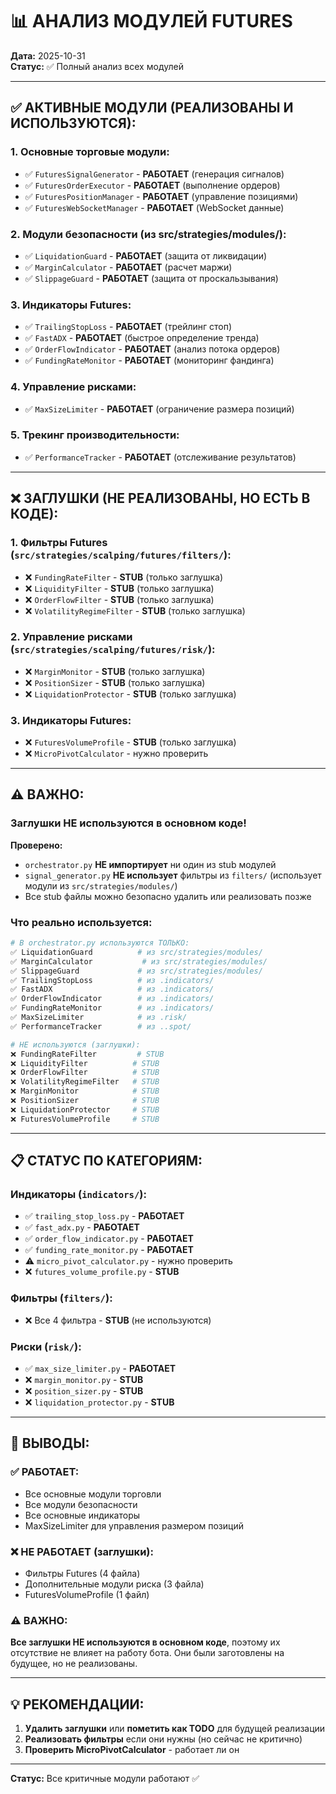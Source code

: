 # 📊 АНАЛИЗ МОДУЛЕЙ FUTURES

**Дата:** 2025-10-31  
**Статус:** ✅ Полный анализ всех модулей

---

## ✅ **АКТИВНЫЕ МОДУЛИ (РЕАЛИЗОВАНЫ И ИСПОЛЬЗУЮТСЯ):**

### 1. **Основные торговые модули:**
- ✅ `FuturesSignalGenerator` - **РАБОТАЕТ** (генерация сигналов)
- ✅ `FuturesOrderExecutor` - **РАБОТАЕТ** (выполнение ордеров)
- ✅ `FuturesPositionManager` - **РАБОТАЕТ** (управление позициями)
- ✅ `FuturesWebSocketManager` - **РАБОТАЕТ** (WebSocket данные)

### 2. **Модули безопасности (из src/strategies/modules/):**
- ✅ `LiquidationGuard` - **РАБОТАЕТ** (защита от ликвидации)
- ✅ `MarginCalculator` - **РАБОТАЕТ** (расчет маржи)
- ✅ `SlippageGuard` - **РАБОТАЕТ** (защита от проскальзывания)

### 3. **Индикаторы Futures:**
- ✅ `TrailingStopLoss` - **РАБОТАЕТ** (трейлинг стоп)
- ✅ `FastADX` - **РАБОТАЕТ** (быстрое определение тренда)
- ✅ `OrderFlowIndicator` - **РАБОТАЕТ** (анализ потока ордеров)
- ✅ `FundingRateMonitor` - **РАБОТАЕТ** (мониторинг фандинга)

### 4. **Управление рисками:**
- ✅ `MaxSizeLimiter` - **РАБОТАЕТ** (ограничение размера позиций)

### 5. **Трекинг производительности:**
- ✅ `PerformanceTracker` - **РАБОТАЕТ** (отслеживание результатов)

---

## ❌ **ЗАГЛУШКИ (НЕ РЕАЛИЗОВАНЫ, НО ЕСТЬ В КОДЕ):**

### 1. **Фильтры Futures (`src/strategies/scalping/futures/filters/`):**
- ❌ `FundingRateFilter` - **STUB** (только заглушка)
- ❌ `LiquidityFilter` - **STUB** (только заглушка)
- ❌ `OrderFlowFilter` - **STUB** (только заглушка)
- ❌ `VolatilityRegimeFilter` - **STUB** (только заглушка)

### 2. **Управление рисками (`src/strategies/scalping/futures/risk/`):**
- ❌ `MarginMonitor` - **STUB** (только заглушка)
- ❌ `PositionSizer` - **STUB** (только заглушка)
- ❌ `LiquidationProtector` - **STUB** (только заглушка)

### 3. **Индикаторы Futures:**
- ❌ `FuturesVolumeProfile` - **STUB** (только заглушка)
- ❌ `MicroPivotCalculator` - нужно проверить

---

## ⚠️ **ВАЖНО:**

### **Заглушки НЕ используются в основном коде!**

**Проверено:**
- `orchestrator.py` **НЕ импортирует** ни один из stub модулей
- `signal_generator.py` **НЕ использует** фильтры из `filters/` (использует модули из `src/strategies/modules/`)
- Все stub файлы можно безопасно удалить или реализовать позже

### **Что реально используется:**

```python
# В orchestrator.py используются ТОЛЬКО:
✅ LiquidationGuard          # из src/strategies/modules/
✅ MarginCalculator           # из src/strategies/modules/
✅ SlippageGuard             # из src/strategies/modules/
✅ TrailingStopLoss          # из .indicators/
✅ FastADX                   # из .indicators/
✅ OrderFlowIndicator        # из .indicators/
✅ FundingRateMonitor        # из .indicators/
✅ MaxSizeLimiter            # из .risk/
✅ PerformanceTracker        # из ..spot/

# НЕ используются (заглушки):
❌ FundingRateFilter         # STUB
❌ LiquidityFilter          # STUB
❌ OrderFlowFilter          # STUB
❌ VolatilityRegimeFilter   # STUB
❌ MarginMonitor            # STUB
❌ PositionSizer            # STUB
❌ LiquidationProtector     # STUB
❌ FuturesVolumeProfile     # STUB
```

---

## 📋 **СТАТУС ПО КАТЕГОРИЯМ:**

### **Индикаторы (`indicators/`):**
- ✅ `trailing_stop_loss.py` - **РАБОТАЕТ**
- ✅ `fast_adx.py` - **РАБОТАЕТ**
- ✅ `order_flow_indicator.py` - **РАБОТАЕТ**
- ✅ `funding_rate_monitor.py` - **РАБОТАЕТ**
- ⚠️ `micro_pivot_calculator.py` - нужно проверить
- ❌ `futures_volume_profile.py` - **STUB**

### **Фильтры (`filters/`):**
- ❌ Все 4 фильтра - **STUB** (не используются)

### **Риски (`risk/`):**
- ✅ `max_size_limiter.py` - **РАБОТАЕТ**
- ❌ `margin_monitor.py` - **STUB**
- ❌ `position_sizer.py` - **STUB**
- ❌ `liquidation_protector.py` - **STUB**

---

## 🎯 **ВЫВОДЫ:**

### ✅ **РАБОТАЕТ:**
- Все основные модули торговли
- Все модули безопасности
- Все основные индикаторы
- MaxSizeLimiter для управления размером позиций

### ❌ **НЕ РАБОТАЕТ (заглушки):**
- Фильтры Futures (4 файла)
- Дополнительные модули риска (3 файла)
- FuturesVolumeProfile (1 файл)

### ⚠️ **ВАЖНО:**
**Все заглушки НЕ используются в основном коде**, поэтому их отсутствие не влияет на работу бота. Они были заготовлены на будущее, но не реализованы.

---

## 💡 **РЕКОМЕНДАЦИИ:**

1. **Удалить заглушки** или **пометить как TODO** для будущей реализации
2. **Реализовать фильтры** если они нужны (но сейчас не критично)
3. **Проверить MicroPivotCalculator** - работает ли он

---

**Статус:** Все критичные модули работают ✅


